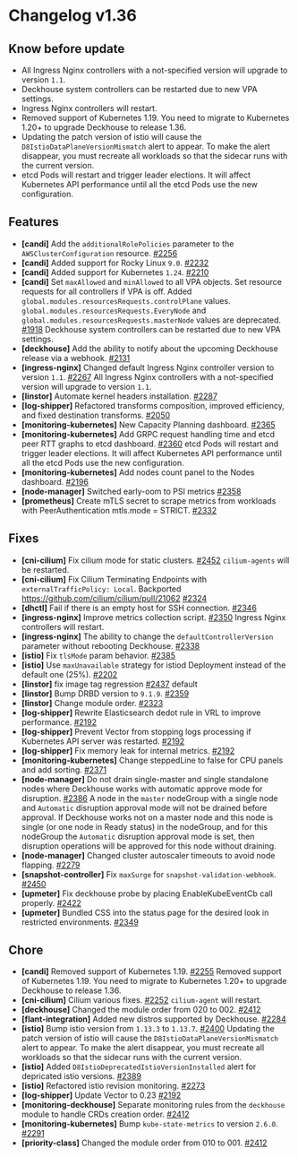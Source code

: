 # Changelog v1.36

## Know before update


 - All Ingress Nginx controllers with a not-specified version will upgrade to version `1.1`.
 - Deckhouse system controllers can be restarted due to new VPA settings.
 - Ingress Nginx controllers will restart.
 - Removed support of Kubernetes 1.19. You need to migrate to Kubernetes 1.20+ to upgrade Deckhouse to release 1.36.
 - Updating the patch version of istio will cause the `D8IstioDataPlaneVersionMismatch` alert to appear. To make the alert disappear, you must recreate all workloads so that the sidecar runs with the current version.
 - etcd Pods will restart and trigger leader elections. It will affect Kubernetes API performance until all the etcd Pods use the new configuration.

## Features


 - **[candi]** Add the `additionalRolePolicies` parameter to the `AWSClusterConfiguration` resource. [#2256](https://github.com/deckhouse/deckhouse/pull/2256)
 - **[candi]** Added support for Rocky Linux `9.0`. [#2232](https://github.com/deckhouse/deckhouse/pull/2232)
 - **[candi]** Added support for Kubernetes `1.24`. [#2210](https://github.com/deckhouse/deckhouse/pull/2210)
 - **[candi]** Set `maxAllowed` and `minAllowed` to all VPA objects. Set resource requests for all controllers if VPA is off. Added `global.modules.resourcesRequests.controlPlane` values. `global.modules.resourcesRequests.EveryNode` and `global.modules.resourcesRequests.masterNode` values are deprecated. [#1918](https://github.com/deckhouse/deckhouse/pull/1918)
    Deckhouse system controllers can be restarted due to new VPA settings.
 - **[deckhouse]** Add the ability to notify about the upcoming Deckhouse release via a webhook. [#2131](https://github.com/deckhouse/deckhouse/pull/2131)
 - **[ingress-nginx]** Changed default Ingress Nginx controller version to version `1.1`. [#2267](https://github.com/deckhouse/deckhouse/pull/2267)
    All Ingress Nginx controllers with a not-specified version will upgrade to version `1.1`.
 - **[linstor]** Automate kernel headers installation. [#2287](https://github.com/deckhouse/deckhouse/pull/2287)
 - **[log-shipper]** Refactored transforms composition, improved efficiency, and fixed destination transforms. [#2050](https://github.com/deckhouse/deckhouse/pull/2050)
 - **[monitoring-kubernetes]** New Capacity Planning dashboard. [#2365](https://github.com/deckhouse/deckhouse/pull/2365)
 - **[monitoring-kubernetes]** Add GRPC request handling time and etcd peer RTT graphs to etcd dashboard. [#2360](https://github.com/deckhouse/deckhouse/pull/2360)
    etcd Pods will restart and trigger leader elections. It will affect Kubernetes API performance until all the etcd Pods use the new configuration.
 - **[monitoring-kubernetes]** Add nodes count panel to the Nodes dashboard. [#2196](https://github.com/deckhouse/deckhouse/pull/2196)
 - **[node-manager]** Switched early-oom to PSI metrics [#2358](https://github.com/deckhouse/deckhouse/pull/2358)
 - **[prometheus]** Create mTLS secret to scrape metrics from workloads with PeerAuthentication mtls.mode = STRICT. [#2332](https://github.com/deckhouse/deckhouse/pull/2332)

## Fixes


 - **[cni-cilium]** Fix cilium mode for static clusters. [#2452](https://github.com/deckhouse/deckhouse/pull/2452)
    `cilium-agents` will be restarted.
 - **[cni-cilium]** Fix Cilium Terminating Endpoints with `externalTrafficPolicy: Local`. Backported https://github.com/cilium/cilium/pull/21062 [#2324](https://github.com/deckhouse/deckhouse/pull/2324)
 - **[dhctl]** Fail if there is an empty host for SSH connection. [#2346](https://github.com/deckhouse/deckhouse/pull/2346)
 - **[ingress-nginx]** Improve metrics collection script. [#2350](https://github.com/deckhouse/deckhouse/pull/2350)
    Ingress Nginx controllers will restart.
 - **[ingress-nginx]** The ability to change the `defaultControllerVersion` parameter without rebooting Deckhouse. [#2338](https://github.com/deckhouse/deckhouse/pull/2338)
 - **[istio]** Fix `tlsMode` param behavior. [#2385](https://github.com/deckhouse/deckhouse/pull/2385)
 - **[istio]** Use `maxUnavailable` strategy for istiod Deployment instead of the default one (25%). [#2202](https://github.com/deckhouse/deckhouse/pull/2202)
 - **[linstor]** fix image tag regression [#2437](https://github.com/deckhouse/deckhouse/pull/2437)
    default
 - **[linstor]** Bump DRBD version to `9.1.9`. [#2359](https://github.com/deckhouse/deckhouse/pull/2359)
 - **[linstor]** Change module order. [#2323](https://github.com/deckhouse/deckhouse/pull/2323)
 - **[log-shipper]** Rewrite Elasticsearch dedot rule in VRL to improve performance. [#2192](https://github.com/deckhouse/deckhouse/pull/2192)
 - **[log-shipper]** Prevent Vector from stopping logs processing if Kubernetes API server was restarted. [#2192](https://github.com/deckhouse/deckhouse/pull/2192)
 - **[log-shipper]** Fix memory leak for internal metrics. [#2192](https://github.com/deckhouse/deckhouse/pull/2192)
 - **[monitoring-kubernetes]** Change steppedLine to false for CPU panels and add sorting. [#2371](https://github.com/deckhouse/deckhouse/pull/2371)
 - **[node-manager]** Do not drain single-master and single standalone nodes where Deckhouse works with automatic approve mode for disruption. [#2386](https://github.com/deckhouse/deckhouse/pull/2386)
    A node in the `master` nodeGroup with a single node and `Automatic` disruption approval mode will not be drained before approval.
    If Deckhouse works not on a master node and this node is single (or one node in Ready status) in the nodeGroup, and for this nodeGroup the `Automatic` disruption approval mode is set, then disruption operations will be approved for this node without draining.
 - **[node-manager]** Changed cluster autoscaler timeouts to avoid node flapping. [#2279](https://github.com/deckhouse/deckhouse/pull/2279)
 - **[snapshot-controller]** Fix `maxSurge` for `snapshot-validation-webhook`. [#2450](https://github.com/deckhouse/deckhouse/pull/2450)
 - **[upmeter]** Fix deckhouse probe by placing EnableKubeEventCb call properly. [#2422](https://github.com/deckhouse/deckhouse/pull/2422)
 - **[upmeter]** Bundled CSS into the status page for the desired look in restricted environments. [#2349](https://github.com/deckhouse/deckhouse/pull/2349)

## Chore


 - **[candi]** Removed support of Kubernetes 1.19. [#2255](https://github.com/deckhouse/deckhouse/pull/2255)
    Removed support of Kubernetes 1.19. You need to migrate to Kubernetes 1.20+ to upgrade Deckhouse to release 1.36.
 - **[cni-cilium]** Cilium various fixes. [#2252](https://github.com/deckhouse/deckhouse/pull/2252)
    `cilium-agent` will restart.
 - **[deckhouse]** Changed the module order from 020 to 002. [#2412](https://github.com/deckhouse/deckhouse/pull/2412)
 - **[flant-integration]** Added new distros supported by Deckhouse. [#2284](https://github.com/deckhouse/deckhouse/pull/2284)
 - **[istio]** Bump istio version from `1.13.3` to `1.13.7`. [#2400](https://github.com/deckhouse/deckhouse/pull/2400)
    Updating the patch version of istio will cause the `D8IstioDataPlaneVersionMismatch` alert to appear. To make the alert disappear, you must recreate all workloads so that the sidecar runs with the current version.
 - **[istio]** Added `D8IstioDeprecatedIstioVersionInstalled` alert for depricated istio versions. [#2389](https://github.com/deckhouse/deckhouse/pull/2389)
 - **[istio]** Refactored istio revision monitoring. [#2273](https://github.com/deckhouse/deckhouse/pull/2273)
 - **[log-shipper]** Update Vector to 0.23 [#2192](https://github.com/deckhouse/deckhouse/pull/2192)
 - **[monitoring-deckhouse]** Separate monitoring rules from the `deckhouse` module to handle CRDs creation order. [#2412](https://github.com/deckhouse/deckhouse/pull/2412)
 - **[monitoring-kubernetes]** Bump `kube-state-metrics` to version `2.6.0`. [#2291](https://github.com/deckhouse/deckhouse/pull/2291)
 - **[priority-class]** Changed the module order from 010 to 001. [#2412](https://github.com/deckhouse/deckhouse/pull/2412)

